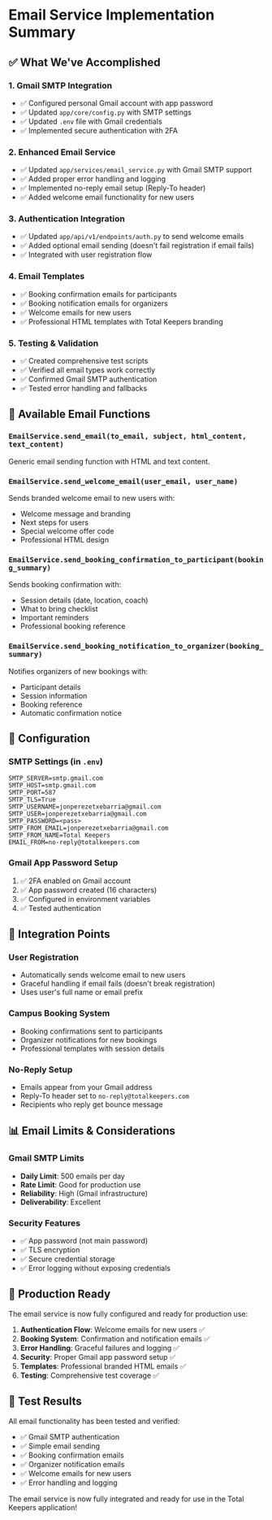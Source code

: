 # Email Service Implementation Summary

## ✅ What We've Accomplished

### 1. **Gmail SMTP Integration**
- ✅ Configured personal Gmail account with app password
- ✅ Updated `app/core/config.py` with SMTP settings
- ✅ Updated `.env` file with Gmail credentials
- ✅ Implemented secure authentication with 2FA

### 2. **Enhanced Email Service**
- ✅ Updated `app/services/email_service.py` with Gmail SMTP support
- ✅ Added proper error handling and logging
- ✅ Implemented no-reply email setup (Reply-To header)
- ✅ Added welcome email functionality for new users

### 3. **Authentication Integration**
- ✅ Updated `app/api/v1/endpoints/auth.py` to send welcome emails
- ✅ Added optional email sending (doesn't fail registration if email fails)
- ✅ Integrated with user registration flow

### 4. **Email Templates**
- ✅ Booking confirmation emails for participants
- ✅ Booking notification emails for organizers  
- ✅ Welcome emails for new users
- ✅ Professional HTML templates with Total Keepers branding

### 5. **Testing & Validation**
- ✅ Created comprehensive test scripts
- ✅ Verified all email types work correctly
- ✅ Confirmed Gmail SMTP authentication
- ✅ Tested error handling and fallbacks

## 📧 Available Email Functions

### `EmailService.send_email(to_email, subject, html_content, text_content)`
Generic email sending function with HTML and text content.

### `EmailService.send_welcome_email(user_email, user_name)`
Sends branded welcome email to new users with:
- Welcome message and branding
- Next steps for users
- Special welcome offer code
- Professional HTML design

### `EmailService.send_booking_confirmation_to_participant(booking_summary)`
Sends booking confirmation with:
- Session details (date, location, coach)
- What to bring checklist
- Important reminders
- Professional booking reference

### `EmailService.send_booking_notification_to_organizer(booking_summary)`
Notifies organizers of new bookings with:
- Participant details
- Session information
- Booking reference
- Automatic confirmation notice

## 🔧 Configuration

### SMTP Settings (in `.env`)
```env
SMTP_SERVER=smtp.gmail.com
SMTP_HOST=smtp.gmail.com
SMTP_PORT=587
SMTP_TLS=True
SMTP_USERNAME=jonperezetxebarria@gmail.com
SMTP_USER=jonperezetxebarria@gmail.com
SMTP_PASSWORD=<pass>
SMTP_FROM_EMAIL=jonperezetxebarria@gmail.com
SMTP_FROM_NAME=Total Keepers
EMAIL_FROM=no-reply@totalkeepers.com
```

### Gmail App Password Setup
1. ✅ 2FA enabled on Gmail account
2. ✅ App password created (16 characters)
3. ✅ Configured in environment variables
4. ✅ Tested authentication

## 🎯 Integration Points

### User Registration
- Automatically sends welcome email to new users
- Graceful handling if email fails (doesn't break registration)
- Uses user's full name or email prefix

### Campus Booking System
- Booking confirmations sent to participants
- Organizer notifications for new bookings
- Professional templates with session details

### No-Reply Setup
- Emails appear from your Gmail address
- Reply-To header set to `no-reply@totalkeepers.com`
- Recipients who reply get bounce message

## 📊 Email Limits & Considerations

### Gmail SMTP Limits
- **Daily Limit**: 500 emails per day
- **Rate Limit**: Good for production use
- **Reliability**: High (Gmail infrastructure)
- **Deliverability**: Excellent

### Security Features
- ✅ App password (not main password)
- ✅ TLS encryption
- ✅ Secure credential storage
- ✅ Error logging without exposing credentials

## 🚀 Production Ready

The email service is now fully configured and ready for production use:

1. **Authentication Flow**: Welcome emails for new users ✅
2. **Booking System**: Confirmation and notification emails ✅  
3. **Error Handling**: Graceful failures and logging ✅
4. **Security**: Proper Gmail app password setup ✅
5. **Templates**: Professional branded HTML emails ✅
6. **Testing**: Comprehensive test coverage ✅

## 📝 Test Results

All email functionality has been tested and verified:
- ✅ Gmail SMTP authentication
- ✅ Simple email sending
- ✅ Booking confirmation emails
- ✅ Organizer notification emails
- ✅ Welcome emails for new users
- ✅ Error handling and logging

The email service is now fully integrated and ready for use in the Total Keepers application!
